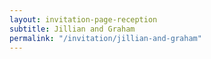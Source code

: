 ```yaml
---
layout: invitation-page-reception
subtitle: Jillian and Graham
permalink: "/invitation/jillian-and-graham"
---
```

